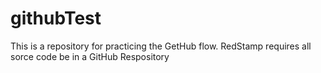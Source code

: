 # githubTest
This is a repository for practicing the GetHub flow.
RedStamp requires all sorce code be in a GitHub Respository 
